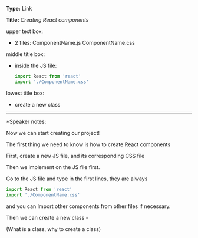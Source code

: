 **Type:** Link

**Title:** *Creating React components*

upper text box:

* 2 files: 	ComponentName.js
  				ComponentName.css

middle title box:

* inside the JS file: 

  ```js
  import React from 'react'
  import './ComponentName.css'
  ```

lowest title box:

* create a new class

------

*Speaker notes:

Now we can start creating our project!

The first thing we need to know is how to create React components

First, create a new JS file, and its corresponding CSS file

Then we implement on the JS file first.

Go to the JS file and type in the first lines, they are always

```js
import React from 'react'
import './ComponentName.css'
```

and you can Import other components from other files if necessary.



Then we can create a new class - 

(What is a class, why to create a class)
